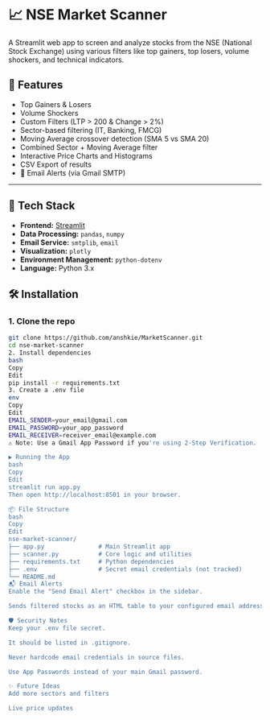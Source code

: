 # 📈 NSE Market Scanner

A Streamlit web app to screen and analyze stocks from the NSE (National Stock Exchange) using various filters like top gainers, top losers, volume shockers, and technical indicators.

## 🚀 Features

- Top Gainers & Losers  
- Volume Shockers  
- Custom Filters (LTP > 200 & Change > 2%)  
- Sector-based filtering (IT, Banking, FMCG)  
- Moving Average crossover detection (SMA 5 vs SMA 20)  
- Combined Sector + Moving Average filter  
- Interactive Price Charts and Histograms  
- CSV Export of results  
- 📧 Email Alerts (via Gmail SMTP)

---
## 🧰 Tech Stack

- **Frontend:** [Streamlit](https://streamlit.io/)  
- **Data Processing:** `pandas`, `numpy`  
- **Email Service:** `smtplib`, `email`  
- **Visualization:** `plotly`  
- **Environment Management:** `python-dotenv`  
- **Language:** Python 3.x
## 🛠️ Installation

### 1. Clone the repo
```bash
git clone https://github.com/anshkie/MarketScanner.git
cd nse-market-scanner
2. Install dependencies
bash
Copy
Edit
pip install -r requirements.txt
3. Create a .env file
env
Copy
Edit
EMAIL_SENDER=your_email@gmail.com
EMAIL_PASSWORD=your_app_password
EMAIL_RECEIVER=receiver_email@example.com
⚠️ Note: Use a Gmail App Password if you're using 2-Step Verification.

▶️ Running the App
bash
Copy
Edit
streamlit run app.py
Then open http://localhost:8501 in your browser.

📦 File Structure
bash
Copy
Edit
nse-market-scanner/
├── app.py               # Main Streamlit app
├── scanner.py           # Core logic and utilities
├── requirements.txt     # Python dependencies
├── .env                 # Secret email credentials (not tracked)
└── README.md
📬 Email Alerts
Enable the "Send Email Alert" checkbox in the sidebar.

Sends filtered stocks as an HTML table to your configured email address.

🛡️ Security Notes
Keep your .env file secret.

It should be listed in .gitignore.

Never hardcode email credentials in source files.

Use App Passwords instead of your main Gmail password.

✨ Future Ideas
Add more sectors and filters

Live price updates

